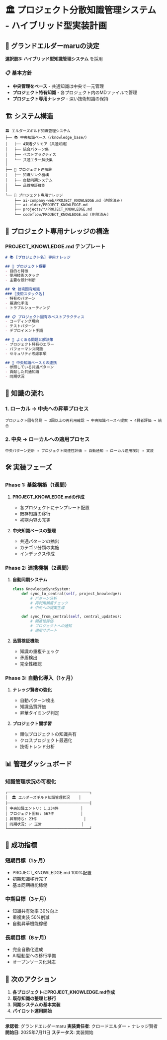 # 🏛️ プロジェクト分散知識管理システム - ハイブリッド型実装計画

## 🎯 グランドエルダーmaruの決定

**選択肢3: ハイブリッド型知識管理システム** を採用

### 📋 基本方針
- **中央管理をベース** - 共通知識は中央で一元管理
- **プロジェクト特有知識** - 各プロジェクト内のMDファイルで管理
- **プロジェクト専用ナレッジ** - 深い技術知識の保持

## 🏗️ システム構造

```
🏛️ エルダーズギルド知識管理システム
├── 📚 中央知識ベース（/knowledge_base/）
│   ├── 4賢者グリモア（共通知識）
│   ├── 統合パターン集
│   ├── ベストプラクティス
│   └── 共通エラー解決集
│
├── 🔗 プロジェクト連携層
│   ├── 知識リンク機構
│   ├── 自動同期システム
│   └── 品質検証機能
│
└── 📁 プロジェクト専用ナレッジ
    ├── ai-company-web/PROJECT_KNOWLEDGE.md (削除済み)
    ├── ai-elder/PROJECT_KNOWLEDGE.md
    ├── projects/*/PROJECT_KNOWLEDGE.md
    └── codeflow/PROJECT_KNOWLEDGE.md (削除済み)
```

## 📝 プロジェクト専用ナレッジの構造

### PROJECT_KNOWLEDGE.md テンプレート
```markdown
# 📚 [プロジェクト名] 専用ナレッジ

## 🎯 プロジェクト概要
- 目的と特徴
- 使用技術スタック
- 主要な設計判断

## 🛠️ 技術固有知識
### [技術スタック名]
- 特有のパターン
- 最適化手法
- トラブルシューティング

## 📋 プロジェクト固有のベストプラクティス
- コーディング規約
- テストパターン
- デプロイメント手順

## 🚨 よくある問題と解決策
- プロジェクト特有のエラー
- パフォーマンス問題
- セキュリティ考慮事項

## 🔄 中央知識ベースとの連携
- 参照している共通パターン
- 貢献した共通知識
- 同期状況
```

## 🔄 知識の流れ

### 1. **ローカル → 中央への昇華プロセス**
```
プロジェクト固有発見 → 3回以上の再利用確認 → 中央知識ベースへ提案 → 4賢者評価 → 統合
```

### 2. **中央 → ローカルへの適用プロセス**
```
中央パターン更新 → プロジェクト関連性評価 → 自動通知 → ローカル適用検討 → 実装
```

## 🛠️ 実装フェーズ

### Phase 1: 基盤構築（1週間）
1. **PROJECT_KNOWLEDGE.mdの作成**
   - 各プロジェクトにテンプレート配置
   - 既存知識の移行
   - 初期内容の充実

2. **中央知識ベースの整理**
   - 共通パターンの抽出
   - カテゴリ分類の実施
   - インデックス作成

### Phase 2: 連携機構（2週間）
1. **自動同期システム**
   ```python
   class KnowledgeSyncSystem:
       def sync_to_central(self, project_knowledge):
           # パターン分析
           # 再利用頻度チェック
           # 中央への提案生成

       def sync_from_central(self, central_updates):
           # 関連性評価
           # プロジェクトへの通知
           # 適用サポート
   ```

2. **品質検証機能**
   - 知識の重複チェック
   - 矛盾検出
   - 完全性確認

### Phase 3: 自動化導入（1ヶ月）
1. **ナレッジ賢者の強化**
   - 自動パターン検出
   - 知識品質評価
   - 昇華タイミング判定

2. **プロジェクト間学習**
   - 類似プロジェクトの知識共有
   - クロスプロジェクト最適化
   - 技術トレンド分析

## 📊 管理ダッシュボード

### 知識管理状況の可視化
```
┌─────────────────────────────────────┐
│  🏛️ エルダーズギルド知識管理状況    │
├─────────────────────────────────────┤
│ 中央知識エントリ: 1,234件          │
│ プロジェクト固有: 567件            │
│ 昇華待ち: 23件                     │
│ 同期状況: ✅ 正常                  │
└─────────────────────────────────────┘
```

## 🎯 成功指標

### 短期目標（1ヶ月）
- PROJECT_KNOWLEDGE.md 100%配置
- 初期知識移行完了
- 基本同期機能稼働

### 中期目標（3ヶ月）
- 知識共有効率 30%向上
- 重複実装 50%削減
- 自動昇華機能稼働

### 長期目標（6ヶ月）
- 完全自動化達成
- AI駆動型への移行準備
- オープンソース化対応

## 🚀 次のアクション

1. **各プロジェクトにPROJECT_KNOWLEDGE.md作成**
2. **既存知識の整理と移行**
3. **同期システムの基本実装**
4. **パイロット運用開始**

---

**承認者**: グランドエルダーmaru
**実装責任者**: クロードエルダー + ナレッジ賢者
**開始日**: 2025年7月11日
**ステータス**: 実装開始

